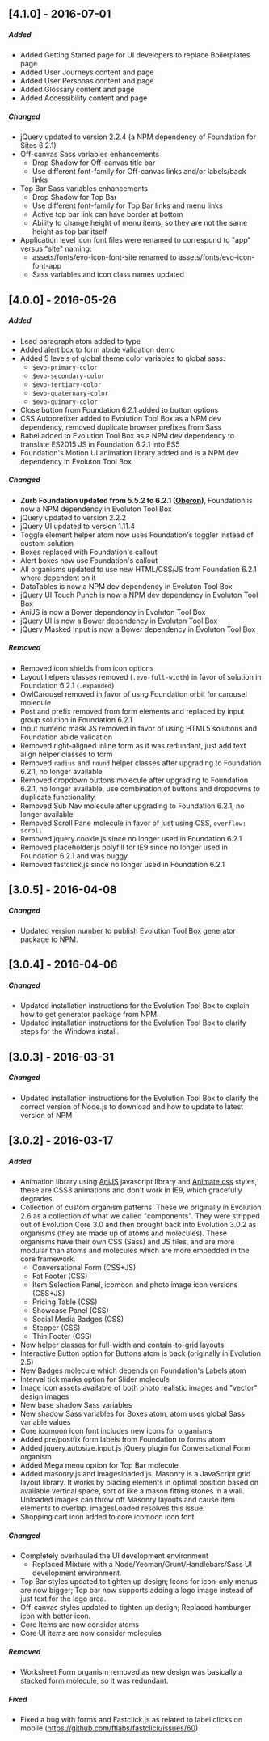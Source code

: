 <!--
## [Unreleased]
-->

## [4.1.0] - 2016-07-01

##### Added
- Added Getting Started page for UI developers to replace Boilerplates page
- Added User Journeys content and page
- Added User Personas content and page
- Added Glossary content and page
- Added Accessibility content and page

##### Changed
- jQuery updated to version 2.2.4 (a NPM dependency of Foundation for Sites 6.2.1)
- Off-canvas Sass variables enhancements
	- Drop Shadow for Off-canvas title bar
	- Use different font-family for Off-canvas links and/or labels/back links
- Top Bar Sass variables enhancements
	- Drop Shadow for Top Bar
	- Use different font-family for Top Bar links and menu links
	- Active top bar link can have border at bottom
	- Ability to change height of menu items, so they are not the same height as top bar itself
- Application level icon font files were renamed to correspond to "app" versus "site" naming:
	- assets/fonts/evo-icon-font-site renamed to assets/fonts/evo-icon-font-app
	- Sass variables and icon class names updated

## [4.0.0] - 2016-05-26

##### Added
- Lead paragraph atom added to type
- Added alert box to form abide validation demo
- Added 5 levels of global theme color variables to global sass: 
	- `$evo-primary-color`
	- `$evo-secondary-color`
	- `$evo-tertiary-color`
	- `$evo-quaternary-color`
	- `$evo-quinary-color`
- Close button from Foundation 6.2.1 added to button options
- CSS Autoprefixer added to Evolution Tool Box as a NPM dev dependency, removed duplicate browser prefixes from Sass
- Babel added to Evolution Tool Box as a NPM dev dependency to translate ES2015 JS in Foundation 6.2.1 into ES5
- Foundation's Motion UI animation library added and is a NPM dev dependency in Evoluton Tool Box

##### Changed
- **Zurb Foundation updated from 5.5.2 to 6.2.1 ([Oberon](https://github.com/zurb/foundation-sites/releases/tag/v6.2.1))**, Foundation is now a NPM dependency in Evoluton Tool Box
- jQuery updated to version 2.2.2
- jQuery UI updated to version 1.11.4
- Toggle element helper atom now uses Foundation's toggler instead of custom solution
- Boxes replaced with Foundation's callout
- Alert boxes now use Foundation's callout
- All organisms updated to use new HTML/CSS/JS from Foundation 6.2.1 where dependent on it
- DataTables is now a NPM dev dependency in Evoluton Tool Box
- jQuery UI Touch Punch is now a NPM dev dependency in Evoluton Tool Box
- AniJS is now a Bower dependency in Evoluton Tool Box
- jQuery UI is now a Bower dependency in Evoluton Tool Box
- jQuery Masked Input is now a Bower dependency in Evoluton Tool Box

##### Removed
- Removed icon shields from icon options
- Layout helpers classes removed (`.evo-full-width`) in favor of solution in Foundation 6.2.1 (`.expanded`)
- OwlCarousel removed in favor of usng Foundation orbit for carousel molecule
- Post and prefix removed from form elements and replaced by input group solution in Foundation 6.2.1
- Input numeric mask JS removed in favor of using HTML5 solutions and Foundation abide validation
- Removed right-aligned inline form as it was redundant, just add text align helper classes to form
- Removed `radius` and `round` helper classes after upgrading to Foundation 6.2.1, no longer available
- Removed dropdown buttons molecule after upgrading to Foundation 6.2.1, no longer available, use combination of buttons and dropdowns to duplicate functionality
- Removed Sub Nav molecule after upgrading to Foundation 6.2.1, no longer available
- Removed Scroll Pane molecule in favor of just using CSS, `overflow: scroll`
- Removed jquery.cookie.js since no longer used in Foundation 6.2.1
- Removed placeholder.js polyfill for IE9 since no longer used in Foundation 6.2.1 and was buggy
- Removed fastclick.js since no longer used in Foundation 6.2.1

## [3.0.5] - 2016-04-08

##### Changed
- Updated version number to publish Evolution Tool Box generator package to NPM.

## [3.0.4] - 2016-04-06

##### Changed
- Updated installation instructions for the Evolution Tool Box to explain how to get generator package from NPM.
- Updated installation instructions for the Evolution Tool Box to clarify steps for the Windows install.

## [3.0.3] - 2016-03-31

##### Changed
- Updated installation instructions for the Evolution Tool Box to clarify the correct version of Node.js to download and how to update to latest version of NPM

## [3.0.2] - 2016-03-17

##### Added
- Animation library using [AniJS](http://anijs.github.io/) javascript library and [Animate.css](https://github.com/daneden/animate.css) styles, these are CSS3 animations and don't work in IE9, which gracefully degrades.
- Collection of custom organism patterns. These we originally in Evolution 2.6 as a collection of what we called "components". They were stripped out of Evolution Core 3.0 and then brought back into Evolution 3.0.2 as organisms (they are made up of atoms and molecules). These organisms have their own CSS (Sass) and JS files, and are more modular than atoms and molecules which are more embedded in the core framework.
	- Conversational Form (CSS+JS)
	- Fat Footer (CSS)
	- Item Selection Panel, icomoon and photo image icon versions (CSS+JS)
	- Pricing Table (CSS)
	- Showcase Panel (CSS)
	- Social Media Badges (CSS)
	- Stepper (CSS)
	- Thin Footer (CSS)
- New helper classes for full-width and contain-to-grid layouts
- Interactive Button option for Buttons atom is back (originally in Evolution 2.5)
- New Badges molecule which depends on Foundation's Labels atom
- Interval tick marks option for Slider molecule
- Image icon assets available of both photo realistic images and "vector" design images
- New base shadow Sass variables
- New shadow Sass variables for Boxes atom, atom uses global Sass variable values
- Core icomoon icon font includes new icons for organisms
- Added pre/postfix form labels from Foundation to forms atom
- Added jquery.autosize.input.js jQuery plugin for Conversational Form organism
- Added Mega menu option for Top Bar molecule
- Added masonry.js and imagesloaded.js. Masonry is a JavaScript grid layout library. It works by placing elements in optimal position based on available vertical space, sort of like a mason fitting stones in a wall. Unloaded images can throw off Masonry layouts and cause item elements to overlap. imagesLoaded resolves this issue.
- Shopping cart icon added to core icomoon icon font

##### Changed
- Completely overhauled the UI development environment
	- Replaced Mixture with a Node/Yeoman/Grunt/Handlebars/Sass UI development environment.
- Top Bar styles updated to tighten up design; Icons for icon-only menus are now bigger; Top bar now supports adding a logo image instead of just text for the logo area.
- Off-canvas styles updated to tighten up design; Replaced hamburger icon with better icon.
- Core Items are now consider atoms
- Core UI items are now consider molecules

<!--
##### Deprecated
-->

##### Removed
- Worksheet Form organism removed as new design was basically a stacked form molecule, so it was redundant.

##### Fixed
- Fixed a bug with forms and Fastclick.js as related to label clicks on mobile (https://github.com/ftlabs/fastclick/issues/60)